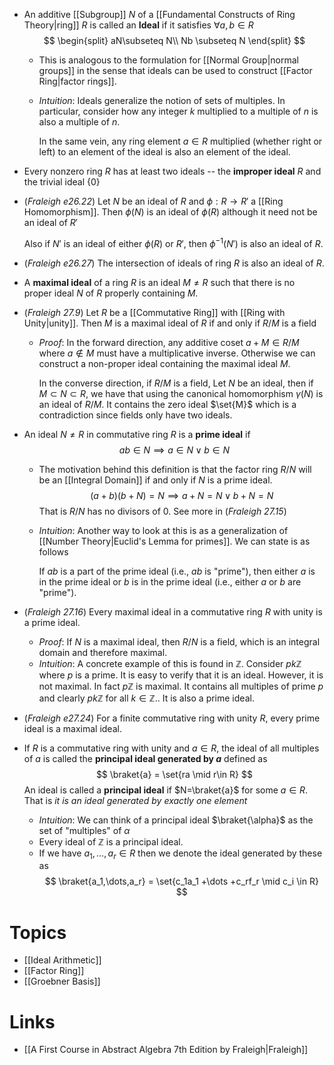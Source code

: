 * An additive [[Subgroup]] $N$ of a [[Fundamental Constructs of Ring Theory|ring]] $R$ is called an **Ideal** if it satisfies $\forall a,b\in R$
  $$
  \begin{split}
  aN\subseteq N\\
  Nb \subseteq N
  \end{split}
  $$
	* This is analogous to the formulation for [[Normal Group|normal groups]] in the sense that ideals can be used to construct [[Factor Ring|factor rings]]. 
	* *Intuition*: Ideals generalize the notion of sets of multiples. In particular, consider how any integer $k$ multiplied to a multiple of $n$ is also a multiple of $n$.
	  
	  In the same vein, any ring element $a\in R$ multiplied (whether right or left) to an element of the ideal is also an element of the ideal.

* Every nonzero ring $R$ has at least two ideals -- the **improper ideal** $R$ and the trivial ideal $\{0\}$

* (*Fraleigh e26.22*) Let $N$ be an ideal of $R$ and $\phi:R\to R'$ a [[Ring Homomorphism]]. Then $\phi(N)$ is an ideal of $\phi(R)$ although it need not be an ideal of $R'$
  
  Also if $N'$ is an ideal of either $\phi(R)$ or $R'$, then $\phi^{-1}(N')$ is also an ideal of $R$.

* (*Fraleigh e26.27*) The intersection of ideals of ring $R$ is also an ideal of $R$. 

* A **maximal ideal** of a ring $R$ is an ideal $M\ne R$ such that there is no proper ideal $N$ of $R$ properly containing $M$.

* (*Fraleigh 27.9*) Let $R$ be a [[Commutative Ring]] with [[Ring with Unity|unity]]. Then $M$ is a maximal ideal of $R$ if and only if $R/M$ is a field
	* *Proof*: In the forward direction,  any additive coset $a+M\in R/M$ where $a\notin M$ must have a multiplicative inverse. Otherwise we can construct a non-proper ideal containing the maximal ideal $M$.
	  
	  In the converse direction, if $R/M$ is a field, Let $N$ be an ideal, then if $M\subset N \subset R$, we have that using the canonical homomorphism $\gamma(N)$ is an ideal of $R/M$. It contains the zero ideal $\set{M}$ which is a contradiction since fields only have two ideals.

* An ideal $N\ne R$ in commutative ring $R$ is a **prime ideal** if 
  $$
  ab\in N \implies a\in N \vee b\in N
  $$
	* The motivation behind this definition is that the factor ring $R/N$ will be an [[Integral Domain]] if and only if $N$ is a prime ideal.
	  $$
	  (a+b)(b+N)=N\implies a+N=N \vee b + N = N
	  $$
	  That is $R/N$ has no divisors of $0$.
	  See more in (*Fraleigh 27.15*)
	* *Intuition*: Another way to look at this is as a generalization of [[Number Theory|Euclid's Lemma for primes]].  We can state is as follows
	  
	  If $ab$ is a part of the prime ideal (i.e., $ab$ is "prime"), then either $a$ is in the prime ideal or $b$ is in the prime ideal (i.e., either $a$ or $b$ are "prime"). 

* (*Fraleigh 27.16*) Every maximal ideal in a commutative ring $R$ with unity is a prime ideal.
	* *Proof*:  If $N$ is a maximal ideal, then $R/N$ is a field, which is an integral domain and therefore maximal.
	* *Intuition*: A concrete example of this is found in $\mathbb{Z}$. Consider $pk\mathbb{Z}$ where $p$ is a prime.  It is easy to verify that it is an ideal. However, it is not maximal. In fact $p\mathbb{Z}$ is maximal. It contains all multiples of prime $p$ and clearly $pk\mathbb{Z}$ for all $k\in\mathbb{Z}$.. It is also a prime ideal. 

* (*Fraleigh e27.24*) For a finite commutative ring with unity $R$, every prime ideal is a maximal ideal. 

* If $R$ is a commutative ring with unity and $a\in R$, the ideal of all multiples of $a$ is called the **principal ideal generated by $a$** defined as 
  $$
  \braket{a} = \set{ra \mid r\in R}
  $$
  An ideal is called a **principal ideal** if $N=\braket{a}$ for some $a\in R$. That is *it is an ideal generated by exactly one element*
	* *Intuition*: We can think of a principal ideal $\braket{\alpha}$ as the set of "multiples" of $\alpha$
	* Every ideal of $\mathbb{Z}$ is a principal ideal.
	* If we have $a_1,\dots, a_r\in R$ then we denote the ideal generated by these as
	  $$
	  \braket{a_1,\dots,a_r} = \set{c_1a_1 +\dots +c_rf_r \mid c_i \in R}
	  $$


# Topics
* [[Ideal Arithmetic]]
* [[Factor Ring]]
* [[Groebner Basis]]

# Links
* [[A First Course in Abstract Algebra 7th Edition by Fraleigh|Fraleigh]]